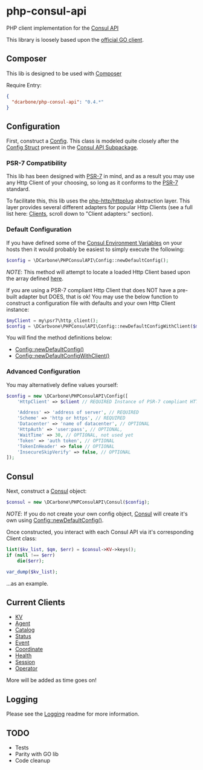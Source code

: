 # php-consul-api

PHP client implementation for the [Consul API](https://www.consul.io/docs/agent/http.html)

This library is loosely based upon the [official GO client](https://github.com/hashicorp/consul/tree/master/api).

## Composer

This lib is designed to be used with [Composer](https://getcomposer.org)

Require Entry:

```json
{
  "dcarbone/php-consul-api": "0.4.*"
}
```

## Configuration

First, construct a [Config](./src/Config.php). This class is modeled quite closely after the
[Config Struct](https://github.com/hashicorp/consul/blob/v0.7.0/api/api.go#L104) present in the 
[Consul API Subpackage](https://github.com/hashicorp/consul/blob/v0.7.0/api).

### PSR-7 Compatibility

This lib has been designed with [PSR-7](http://www.php-fig.org/psr/psr-7/) in mind, and as a result you may use
any Http Client of your choosing, so long as it conforms to the [PSR-7](http://www.php-fig.org/psr/psr-7/) standard.

To facilitate this, this lib uses the [php-http/httpplug](https://github.com/php-http/httplug) abstraction layer.
This layer provides several different adapters for popular Http Clients (see a full list here:
[Clients](http://docs.php-http.org/en/latest/clients.html), scroll down to "Client adapters:" section).

### Default Configuration

If you have defined some of the [Consul Environment Variables](https://www.consul.io/docs/agent/options.html)
on your hosts then it would probably be easiest to simply execute the following:

```php
$config = \DCarbone\PHPConsulAPI\Config::newDefaultConfig();
```
*NOTE*: This method will attempt to locate a loaded Http Client based upon the array defined
[here](./src/Config.php#L98). 

If you are using a PSR-7 compliant Http Client that does NOT have a pre-built adapter but DOES,
that is ok!  You may use the below function to construct a configuration file with defaults and your own
Http Client instance:

```php
$myClient = my\psr7\http_client();
$config = \DCarbvone\PHPConsulAPI\Config::newDefaultConfigWithClient($myClient);
```

You will find the method definitions below:

- [Config::newDefaultConfig()](./src/Config.php#L142)
- [Config::newDefaultConfigWithClient()](./src/Config.php#L110)
 
### Advanced Configuration

You may alternatively define values yourself:

```php
$config = new \DCarbone\PHPConsulAPI\Config([
    'HttpClient' => $client // REQUIRED Instance of PSR-7 compliant HTTP client

    'Address' => 'address of server', // REQUIRED 
    'Scheme' => 'http or https', // REQUIRED
    'Datacenter' => 'name of datacenter', // OPTIONAL
    'HttpAuth' => 'user:pass', // OPTIONAL,
    'WaitTime' => 30, // OPTIONAL, not used yet
    'Token' => 'auth token', // OPTIONAL
    'TokenInHeader' => false // OPTIONAL
    'InsecureSkipVerify' => false, // OPTIONAL
]);
```

## Consul

Next, construct a [Consul](./src/Consul.php) object:

```php
$consul = new \DCarbone\PHPConsulAPI\Consul($config);
```

*NOTE*: If you do not create your own config object, [Consul](./src/Consul.php#L59) will create it's own
using [Config::newDefaultConfig()](./src/Config.php#L142).

Once constructed, you interact with each Consul API via it's corresponding Client class:

```php
list($kv_list, $qm, $err) = $consul->KV->keys();
if (null !== $err)
    die($err);

var_dump($kv_list);
```

...as an example.

## Current Clients

- [KV](./docs/KV.md)
- [Agent](./docs/AGENT.md)
- [Catalog](./docs/CATALOG.md)
- [Status](./docs/STATUS.md)
- [Event](./docs/EVENT.md)
- [Coordinate](./docs/COORDINATE.md)
- [Health](./docs/HEALTH.md)
- [Session](./docs/SESSION.md)
- [Operator](./docs/OPERATOR.md)

More will be added as time goes on!

## Logging

Please see the [Logging](./docs/LOGGING.md) readme for more information.

## TODO

- Tests
- Parity with GO lib
- Code cleanup
